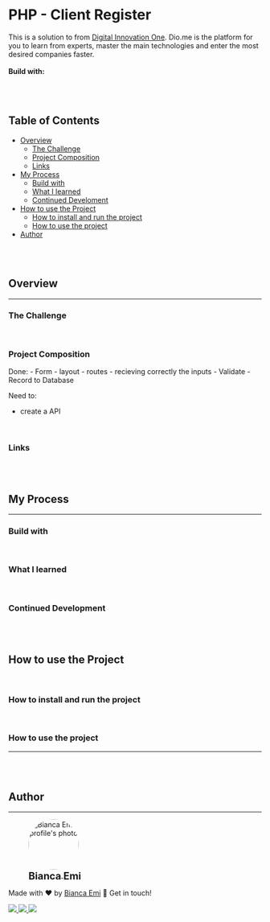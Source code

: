 # PHP - Client Register
This is a solution to <b></b> from [Digital Innovation One](https://www.dio.me/en). Dio.me is the platform for you to learn from experts, master the main technologies and enter the most desired companies faster.
<br /><br />
<b>Build with:</b> <br />


<br /><br />
## Table of Contents

- [Overview](#overview)
    - [The Challenge](#the-challenge)
    - [Project Composition](#project-composition)
    - [Links](#links)
- [My Process](#my-process)
    - [Build with](#build-with)
    - [What I learned](#what-i-learned)
    - [Continued Develoment](#continued-development)
- [How to use the Project](#project-guide)
    - [How to install and run the project](#how-to-install)
    - [How to use the project](#how-to-use)
- [Author](#author)

<br /><br />

<h2 id="overview">Overview</h2>

---

<h3 id="the-challenge"><b>The Challenge</b></h3>

<br />

<h3 id="project-composition"><b>Project Composition</b></h3>
Done:
- Form
- layout
- routes
- recieving correctly the inputs
- Validate
- Record to Database

Need to:
- create a API

<br />

<h3 id="links"><b>Links</b></h3>

<br /><br />

<h2 id="my-process">My Process</h2>

---

<h3 id="build-with"><b>Build with</b></h3>

<br />

<h3 id="what-i-learned"><b>What I learned</b></h3>

<br />

<h3 id="continued-development"><b>Continued Development</b></h3>

<br /><br />

<h2 id="project-guide">How to use the Project</h2>

<br />
<h3 id="how-to-install"><b>How to install and run the project</b></h3>


<br />
<h3 id="how-to-use"><b>How to use the project</b></h3>



---

<br /><br />

## Author
---
<div sytle="display: inline-block;">
    <figure>
        <a href="https://github.com/bemibrando" target="_blank">
            <img style="border-radius: 50%;" src="https://avatars.githubusercontent.com/u/102377919?v=4" width="100px" alt="Bianca Emi profile's photo"> <br />
            <sub style="text-align: center; font-size: 1.4em;"><b>Bianca Emi</b></sub>
        </a>
    </figure>
    <p>Made with ♥ by <a href="https://github.com/bemibrando" target="_blank">Bianca Emi</a> 👋 Get in touch!</p>
    <div align="start">
        <a href="https://www.linkedin.com/in/bianca-emi/" target="_blank">
            <img src="https://img.shields.io/badge/LinkedIn-0077B5?style=for-the-badge&logo=linkedin&logoColor=white">
        </a>   
        <a href="https://twitter.com/bemibrando" target="_blank">
            <img src="https://img.shields.io/badge/Twitter-1DA1F2?style=for-the-badge&logo=twitter&logoColor=white">
        </a>   
        <a href="mailto: bemi.brando@outlook.com">
            <img src="https://img.shields.io/badge/bemi.brando@outlook.com-0078D4?style=for-the-badge&logo=microsoft-outlook&logoColor=white">
        </a><br/>
    </div>
</div>